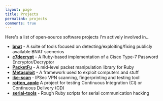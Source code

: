 ```yaml
---
layout: page
title: Projects
permalink: projects
comments: true
---
```


Here's a list of open-source software projects I'm actively involved in...

- **[bnat](https://github.com/claudijd/bnat)** - A suite of tools focused on detecting/exploiting/fixing publicly available BNAT scenerios
- **[c7decrypt](https://github.com/claudijd/c7decrypt)** - A Ruby-based implementation of a Cisco Type-7 Password Encryptor/Decryptor
- **[PacketFu](https://github.com/packetfu/packetfu)** - A mid-level packet manipulation library for Ruby
- **[Metasploit](https://github.com/rapid7/metasploit-framework)** - A framework used to exploit computers and stuff
- **[ike-scan](https://github.com/royhills/ike-scan)** - IPSec VPN scanning, fingerprinting and testing tool
- **[rotten_apple](https://github.com/claudijd/rotten_apple)** A project for testing Continuous Integration (CI) or Continuous Delivery (CD)
- **[serial-tools](https://github.com/claudijd/rotten_apple)** - Rough Ruby scripts for serial communication hacking
